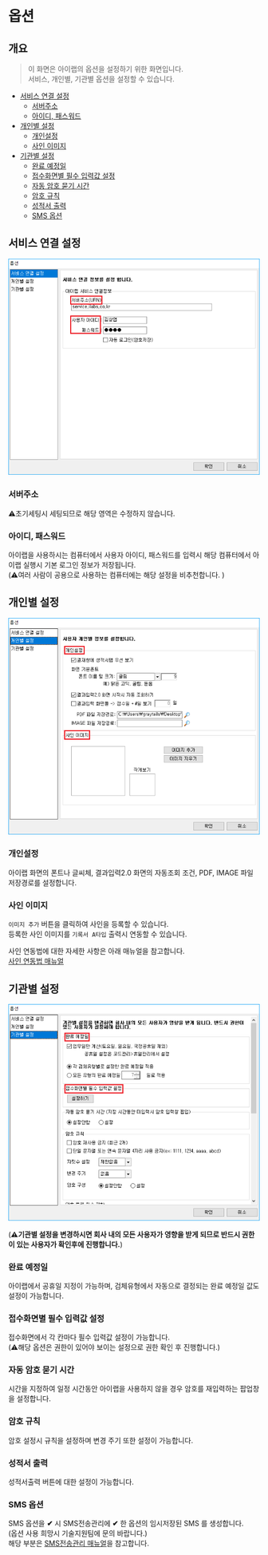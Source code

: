 # 옵션

## 개요

> 이 화면은 아이랩의 옵션을 설정하기 위한 화면입니다.  
> 서비스, 개인별, 기관별 옵션을 설정할 수 있습니다.

* [서비스 연결 설정](undefined.md#서비스-연결-설정)
  * [서버주소](undefined.md#서버주소)
  * [아이디, 패스워드](undefined.md#아이디-패스워드)
* [개인별 설정](undefined.md#개인별-설정)
  * [개인설정](undefined.md#개인설정)
  * [사인 이미지](undefined.md#사인-이미지)
* [기관별 설정](undefined.md#기관별-설정)
  * [완료 예정일](undefined.md#완료-예정일)
  * [접수화면별 필수 입력값 설정](undefined.md#접수화면별-필수-입력값-설정)
  * [자동 암호 묻기 시간](undefined.md#자동-암호-묻기-시간)
  * [암호 규칙](undefined.md#암호-규칙)
  * [성적서 출력](undefined.md#성적서-출력)
  * [SMS 옵션](undefined.md#sms-옵션)

## 서비스 연결 설정

![](../.gitbook/assets/000-_.png)

### 서버주소

⚠️초기세팅시 세팅되므로 해당 영역은 수정하지 않습니다.

### 아이디, 패스워드

아이랩을 사용하시는 컴퓨터에서 사용자 아이디, 패스워드를 입력시 해당 컴퓨터에서 아이랩 실행시 기본 로그인 정보가 저장됩니다.  
\(⚠️여러 사람이 공용으로 사용하는 컴퓨터에는 해당 설정을 비추천합니다. \)

## 개인별 설정

![](../.gitbook/assets/001-_-_%20%281%29.png)

### 개인설정

아이랩 화면의 폰트나 글씨체, 결과입력2.0 화면의 자동조회 조건, PDF, IMAGE 파일 저장경로를 설정합니다.

### 사인 이미지

`이미지 추가` 버튼을 클릭하여 사인을 등록할 수 있습니다.  
등록한 사인 이미지를 `기록서 A타입` 출력시 연동할 수 있습니다.

사인 연동법에 대한 자세한 사항은 아래 매뉴얼을 참고합니다.  
[사인 연동법 매뉴얼](https://github.com/wooritech/ilab-user-manual/tree/dc2557ca13b72c21cc07884c110e4e7920bff543/자주하는질문/002-12기록서A타입사인연동.md)

## 기관별 설정

![](../.gitbook/assets/002-_-_%20%281%29.png)

\(**⚠️기관별 설정을 변경하시면 회사 내의 모든 사용자가 영향을 받게 되므로 반드시 권한이 있는 사용자가 확인후에 진행합니다.**\)

### 완료 예정일

아이랩에서 공휴일 지정이 가능하며, 검체유형에서 자동으로 결정되는 완료 예정일 값도 설정이 가능합니다.

### 접수화면별 필수 입력값 설정

접수화면에서 각 칸마다 필수 입력값 설정이 가능합니다.  
\(⚠️해당 옵션은 권한이 있어야 보이는 설정으로 권한 확인 후 진행합니다.\)

### 자동 암호 묻기 시간

시간을 지정하여 일정 시간동안 아이랩을 사용하지 않을 경우 암호를 재입력하는 팝업창을 설정합니다.

### 암호 규칙

암호 설정시 규칙을 설정하며 변경 주기 또한 설정이 가능합니다.

### 성적서 출력

성적서출력 버튼에 대한 설정이 가능합니다.

### SMS 옵션

SMS 옵션을 **✔** 시 SMS전송관리에 **✔** 한 옵션의 임시저장된 SMS 를 생성합니다.  
\(옵션 사용 희망시 기술지원팀에 문의 바랍니다.\)  
해당 부분은 [SMS전송관리 매뉴얼](https://github.com/wooritech/ilab-user-manual/tree/dc2557ca13b72c21cc07884c110e4e7920bff543/002공통코드관리/SMS전송관리.md)을 참고합니다.


